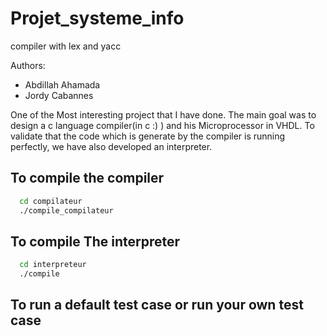 # Projet_systeme_info
compiler with lex and yacc 

Authors:
 * Abdillah Ahamada
 * Jordy Cabannes

One of the Most interesting project that I have done. The main goal was to design a c language compiler(in c :) ) and his Microprocessor in VHDL. To validate that the code which is generate by the compiler is running perfectly, we have also developed an interpreter.  


## To compile the compiler
```bash
  cd compilateur
  ./compile_compilateur
```

## To compile The interpreter
```bash
  cd interpreteur
  ./compile	
```

## To run a default test case or run your own test case
  

  

  
  
